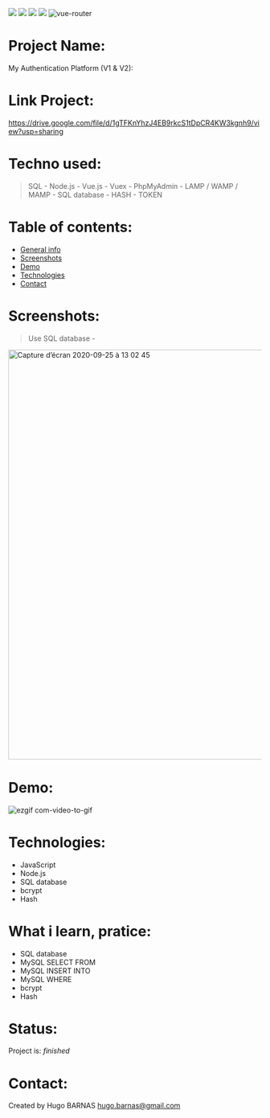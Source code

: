 ![](https://img.shields.io/badge/MySQL-lightgrey?logo=MySQL&color=lightgrey)
![](https://img.shields.io/badge/JavaScript-inactive?logo=JavaScript)
![](https://img.shields.io/badge/Node.js-inactive?logo=Node.js&color=brightgreen)
![](https://img.shields.io/badge/Vue.js-inactive?logo=Vue.js&color=brightgreen)
<img src="https://img.shields.io/badge/vue.router-green.svg" alt="vue-router">


# Project Name: 
My Authentication Platform (V1 & V2):

# Link Project: 
https://drive.google.com/file/d/1gTFKnYhzJ4EB9rkcS1tDpCR4KW3kgnh9/view?usp=sharing

# Techno used:
> SQL - 
> Node.js -
> Vue.js -
> Vuex -
> PhpMyAdmin -
> LAMP / WAMP / MAMP -
> SQL database -
> HASH -
> TOKEN

# Table of contents:
* [General info](#general-info)
* [Screenshots](#screenshots)
* [Demo](#demo)
* [Technologies](#Technologies)
* [Contact](#contact)


# Screenshots:
> Use SQL database -
<img width="816" alt="Capture d’écran 2020-09-25 à 13 02 45" src="https://user-images.githubusercontent.com/57058997/94259926-98c7d400-ff2f-11ea-89b0-6b61aa8cc0ea.png">

# Demo:
![ezgif com-video-to-gif](https://user-images.githubusercontent.com/57058997/94261601-69669680-ff32-11ea-89b0-5de4bb65c8fb.gif)

# Technologies:
* JavaScript
* Node.js
* SQL database
* bcrypt 
* Hash

# What i learn, pratice: 
<ul>
 <li>SQL database
 <li>MySQL SELECT FROM
 <li>MySQL INSERT INTO
 <li>MySQL WHERE 
 <li>bcrypt
 <li>Hash
</ul>
 
# Status:
Project is:  _finished_

# Contact:
Created by Hugo BARNAS
hugo.barnas@gmail.com


